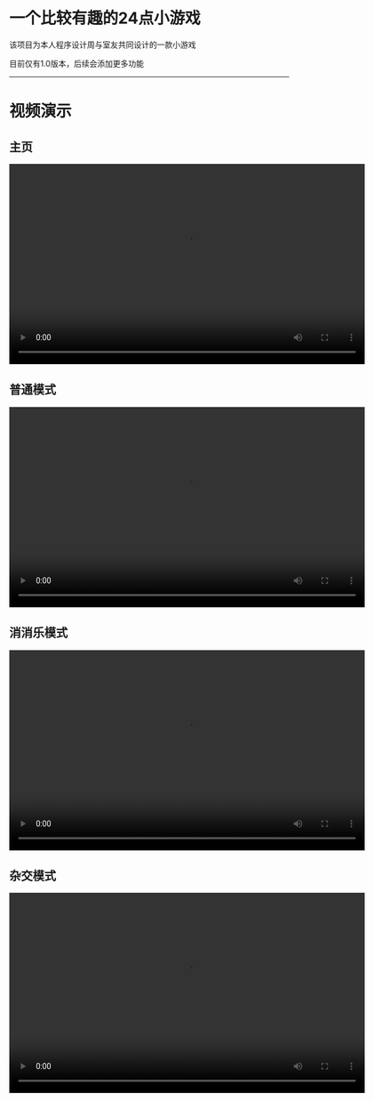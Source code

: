 # 一个比较有趣的24点小游戏

该项目为本人程序设计周与室友共同设计的一款小游戏

目前仅有1.0版本，后续会添加更多功能

---

# 视频演示

## 主页
<video width="640" height="360" controls>
  <source src="video_show/home_page.mp4" type="video/mp4">
  Your browser does not support the video tag.
</video>

## 普通模式
<video width="640" height="360" controls>
  <source src="video_show/mode1.mp4" type="video/mp4">
  Your browser does not support the video tag.
</video>

## 消消乐模式
<video width="640" height="360" controls>
  <source src="video_show/mode2.mp4" type="video/mp4">
  Your browser does not support the video tag.
</video>

## 杂交模式
<video width="640" height="360" controls>
  <source src="video_show/mode3.mp4" type="video/mp4">
  Your browser does not support the video tag.
</video>
